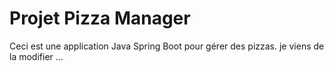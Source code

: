 # Projet Pizza Manager

Ceci est une application Java Spring Boot pour gérer des pizzas. 
je viens de la modifier ...